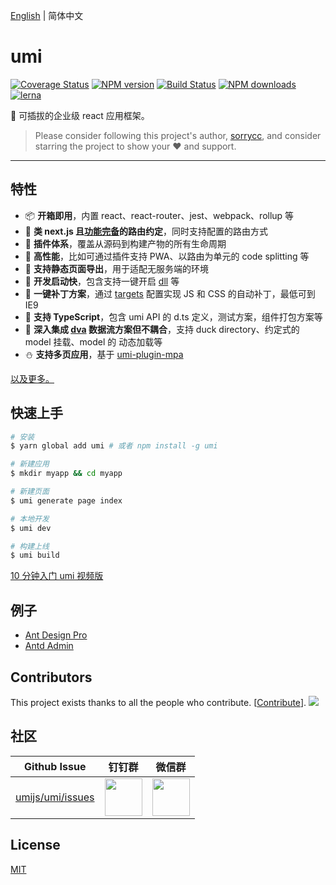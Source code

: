 [English](./README.md) | 简体中文

# umi

[![Coverage Status](https://coveralls.io/repos/github/umijs/umi/badge.svg?branch=master)](https://coveralls.io/github/umijs/umi?branch=master) [![NPM version](https://img.shields.io/npm/v/umi.svg?style=flat)](https://npmjs.org/package/umi) [![Build Status](https://img.shields.io/travis/umijs/umi.svg?style=flat)](https://travis-ci.org/umijs/umi) [![NPM downloads](http://img.shields.io/npm/dm/umi.svg?style=flat)](https://npmjs.org/package/umi) [![lerna](https://img.shields.io/badge/maintained%20with-lerna-cc00ff.svg)](https://lernajs.io/)

🌋 可插拔的企业级 react 应用框架。

> Please consider following this project's author, [sorrycc](https://github.com/sorrycc), and consider starring the project to show your ❤️ and support.

---

## 特性

- 📦 **开箱即用**，内置 react、react-router、jest、webpack、rollup 等
- 🏈 **类 next.js 且[功能完备](https://umijs.org/zh/guide/router.html)的路由约定**，同时支持配置的路由方式
- 🎉 **插件体系**，覆盖从源码到构建产物的所有生命周期
- 🚀 **高性能**，比如可通过插件支持 PWA、以路由为单元的 code splitting 等
- 💈 **支持静态页面导出**，用于适配无服务端的环境
- 🚄 **开发启动快**，包含支持一键开启 [dll](https://umijs.org/zh/plugin/umi-plugin-react.html#dll) 等
- 🐠 **一键补丁方案**，通过 [targets](https://umijs.org/zh/config/#targets) 配置实现 JS 和 CSS 的自动补丁，最低可到 IE9
- 🍁 **支持 TypeScript**，包含 umi API 的 d.ts 定义，测试方案，组件打包方案等
- 🌴 **深入集成 [dva](https://github.com/dvajs/dva) 数据流方案但不耦合**，支持 duck directory、约定式的 model 挂载、model 的 动态加载等
- ⛄️ **支持多页应用**，基于 [umi-plugin-mpa](https://github.com/umijs/umi-plugin-mpa)

[以及更多。](https://www.npmjs.com/search?q=umi-plugin)

## 快速上手

```bash
# 安装
$ yarn global add umi # 或者 npm install -g umi

# 新建应用
$ mkdir myapp && cd myapp

# 新建页面
$ umi generate page index

# 本地开发
$ umi dev

# 构建上线
$ umi build
```

[10 分钟入门 umi 视频版](https://youtu.be/vkAUGUlYm24)

## 例子

- [Ant Design Pro](https://github.com/ant-design/ant-design-pro)
- [Antd Admin](https://github.com/zuiidea/antd-admin)

## Contributors

This project exists thanks to all the people who contribute. [[Contribute](CONTRIBUTING.md)]. <a href="https://github.com/umijs/umi/graphs/contributors"><img src="https://opencollective.com/umi/contributors.svg?width=890&button=false" /></a>

## 社区

| Github Issue                                            | 钉钉群                                                                                                                         | 微信群                                                                                      |
| ------------------------------------------------------- | ------------------------------------------------------------------------------------------------------------------------------ | ------------------------------------------------------------------------------------------- |
| [umijs/umi/issues](https://github.com/umijs/umi/issues) | <img src="https://img.alicdn.com/tfs/TB1KxCae9f2gK0jSZFPXXXsopXa-1125-1485.jpg" width="60" /> | <img src="https://img.alicdn.com/tfs/TB1pd1ce8r0gK0jSZFnXXbRRXXa-430-430.jpg" width="60" /> |

## License

[MIT](https://github.com/umijs/umi/blob/master/LICENSE)
